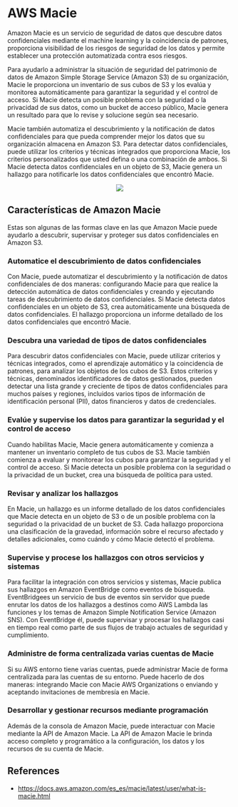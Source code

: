 # AWS Macie

Amazon Macie es un servicio de seguridad de datos que descubre datos confidenciales mediante el machine learning y la coincidencia de patrones, proporciona visibilidad de los riesgos de seguridad de los datos y permite establecer una protección automatizada contra esos riesgos.

Para ayudarlo a administrar la situación de seguridad del patrimonio de datos de Amazon Simple Storage Service (Amazon S3) de su organización, Macie le proporciona un inventario de sus cubos de S3 y los evalúa y monitorea automáticamente para garantizar la seguridad y el control de acceso. Si Macie detecta un posible problema con la seguridad o la privacidad de sus datos, como un bucket de acceso público, Macie genera un resultado para que lo revise y solucione según sea necesario.

Macie también automatiza el descubrimiento y la notificación de datos confidenciales para que pueda comprender mejor los datos que su organización almacena en Amazon S3. Para detectar datos confidenciales, puede utilizar los criterios y técnicas integrados que proporciona Macie, los criterios personalizados que usted defina o una combinación de ambos. Si Macie detecta datos confidenciales en un objeto de S3, Macie genera un hallazgo para notificarle los datos confidenciales que encontró Macie.

<p align="center">
  <img src="https://github.com/dimasx010/knowledge/assets/105082657/22077c38-52f2-4e80-8d46-2d1ecb218deb">
</p>


## Características de Amazon Macie

Estas son algunas de las formas clave en las que Amazon Macie puede ayudarlo a descubrir, supervisar y proteger sus datos confidenciales en Amazon S3.

### Automatice el descubrimiento de datos confidenciales
Con Macie, puede automatizar el descubrimiento y la notificación de datos confidenciales de dos maneras: configurando Macie para que realice la detección automática de datos confidenciales y creando y ejecutando tareas de descubrimiento de datos confidenciales. Si Macie detecta datos confidenciales en un objeto de S3, crea automáticamente una búsqueda de datos confidenciales. El hallazgo proporciona un informe detallado de los datos confidenciales que encontró Macie.

### Descubra una variedad de tipos de datos confidenciales
Para descubrir datos confidenciales con Macie, puede utilizar criterios y técnicas integrados, como el aprendizaje automático y la coincidencia de patrones, para analizar los objetos de los cubos de S3. Estos criterios y técnicas, denominados identificadores de datos gestionados, pueden detectar una lista grande y creciente de tipos de datos confidenciales para muchos países y regiones, incluidos varios tipos de información de identificación personal (PII), datos financieros y datos de credenciales.

### Evalúe y supervise los datos para garantizar la seguridad y el control de acceso
Cuando habilitas Macie, Macie genera automáticamente y comienza a mantener un inventario completo de tus cubos de S3. Macie también comienza a evaluar y monitorear los cubos para garantizar la seguridad y el control de acceso. Si Macie detecta un posible problema con la seguridad o la privacidad de un bucket, crea una búsqueda de política para usted.

### Revisar y analizar los hallazgos
En Macie, un hallazgo es un informe detallado de los datos confidenciales que Macie detecta en un objeto de S3 o de un posible problema con la seguridad o la privacidad de un bucket de S3. Cada hallazgo proporciona una clasificación de la gravedad, información sobre el recurso afectado y detalles adicionales, como cuándo y cómo Macie detectó el problema.

### Supervise y procese los hallazgos con otros servicios y sistemas
Para facilitar la integración con otros servicios y sistemas, Macie publica sus hallazgos en Amazon EventBridge como eventos de búsqueda. EventBridgees un servicio de bus de eventos sin servidor que puede enrutar los datos de los hallazgos a destinos como AWS Lambda las funciones y los temas de Amazon Simple Notification Service (Amazon SNS). Con EventBridge él, puede supervisar y procesar los hallazgos casi en tiempo real como parte de sus flujos de trabajo actuales de seguridad y cumplimiento.

### Administre de forma centralizada varias cuentas de Macie
Si su AWS entorno tiene varias cuentas, puede administrar Macie de forma centralizada para las cuentas de su entorno. Puede hacerlo de dos maneras: integrando Macie con Macie AWS Organizations o enviando y aceptando invitaciones de membresía en Macie.

### Desarrollar y gestionar recursos mediante programación
Además de la consola de Amazon Macie, puede interactuar con Macie mediante la API de Amazon Macie. La API de Amazon Macie le brinda acceso completo y programático a la configuración, los datos y los recursos de su cuenta de Macie.

## References
- https://docs.aws.amazon.com/es_es/macie/latest/user/what-is-macie.html

